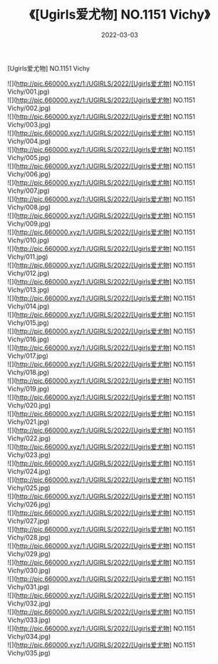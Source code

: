 ﻿---
layout: post
title:  《[Ugirls爱尤物] NO.1151 Vichy》
date:   2022-03-03
img: http://pic.660000.xyz/1:/UGIRLS/2022/[Ugirls爱尤物] NO.1151 Vichy/000.jpg
categories: [美女, 清纯, 唯美]
---

[Ugirls爱尤物] NO.1151 Vichy

 ![](http://pic.660000.xyz/1:/UGIRLS/2022/[Ugirls爱尤物] NO.1151 Vichy/001.jpg) <br>![](http://pic.660000.xyz/1:/UGIRLS/2022/[Ugirls爱尤物] NO.1151 Vichy/002.jpg) <br>![](http://pic.660000.xyz/1:/UGIRLS/2022/[Ugirls爱尤物] NO.1151 Vichy/003.jpg) <br>![](http://pic.660000.xyz/1:/UGIRLS/2022/[Ugirls爱尤物] NO.1151 Vichy/004.jpg) <br>![](http://pic.660000.xyz/1:/UGIRLS/2022/[Ugirls爱尤物] NO.1151 Vichy/005.jpg) <br>![](http://pic.660000.xyz/1:/UGIRLS/2022/[Ugirls爱尤物] NO.1151 Vichy/006.jpg) <br>![](http://pic.660000.xyz/1:/UGIRLS/2022/[Ugirls爱尤物] NO.1151 Vichy/007.jpg) <br>![](http://pic.660000.xyz/1:/UGIRLS/2022/[Ugirls爱尤物] NO.1151 Vichy/008.jpg) <br>![](http://pic.660000.xyz/1:/UGIRLS/2022/[Ugirls爱尤物] NO.1151 Vichy/009.jpg) <br>![](http://pic.660000.xyz/1:/UGIRLS/2022/[Ugirls爱尤物] NO.1151 Vichy/010.jpg) <br>![](http://pic.660000.xyz/1:/UGIRLS/2022/[Ugirls爱尤物] NO.1151 Vichy/011.jpg) <br>![](http://pic.660000.xyz/1:/UGIRLS/2022/[Ugirls爱尤物] NO.1151 Vichy/012.jpg) <br>![](http://pic.660000.xyz/1:/UGIRLS/2022/[Ugirls爱尤物] NO.1151 Vichy/013.jpg) <br>![](http://pic.660000.xyz/1:/UGIRLS/2022/[Ugirls爱尤物] NO.1151 Vichy/014.jpg) <br>![](http://pic.660000.xyz/1:/UGIRLS/2022/[Ugirls爱尤物] NO.1151 Vichy/015.jpg) <br>![](http://pic.660000.xyz/1:/UGIRLS/2022/[Ugirls爱尤物] NO.1151 Vichy/016.jpg) <br>![](http://pic.660000.xyz/1:/UGIRLS/2022/[Ugirls爱尤物] NO.1151 Vichy/017.jpg) <br>![](http://pic.660000.xyz/1:/UGIRLS/2022/[Ugirls爱尤物] NO.1151 Vichy/018.jpg) <br>![](http://pic.660000.xyz/1:/UGIRLS/2022/[Ugirls爱尤物] NO.1151 Vichy/019.jpg) <br>![](http://pic.660000.xyz/1:/UGIRLS/2022/[Ugirls爱尤物] NO.1151 Vichy/020.jpg) <br>![](http://pic.660000.xyz/1:/UGIRLS/2022/[Ugirls爱尤物] NO.1151 Vichy/021.jpg) <br>![](http://pic.660000.xyz/1:/UGIRLS/2022/[Ugirls爱尤物] NO.1151 Vichy/022.jpg) <br>![](http://pic.660000.xyz/1:/UGIRLS/2022/[Ugirls爱尤物] NO.1151 Vichy/023.jpg) <br>![](http://pic.660000.xyz/1:/UGIRLS/2022/[Ugirls爱尤物] NO.1151 Vichy/024.jpg) <br>![](http://pic.660000.xyz/1:/UGIRLS/2022/[Ugirls爱尤物] NO.1151 Vichy/025.jpg) <br>![](http://pic.660000.xyz/1:/UGIRLS/2022/[Ugirls爱尤物] NO.1151 Vichy/026.jpg) <br>![](http://pic.660000.xyz/1:/UGIRLS/2022/[Ugirls爱尤物] NO.1151 Vichy/027.jpg) <br>![](http://pic.660000.xyz/1:/UGIRLS/2022/[Ugirls爱尤物] NO.1151 Vichy/028.jpg) <br>![](http://pic.660000.xyz/1:/UGIRLS/2022/[Ugirls爱尤物] NO.1151 Vichy/029.jpg) <br>![](http://pic.660000.xyz/1:/UGIRLS/2022/[Ugirls爱尤物] NO.1151 Vichy/030.jpg) <br>![](http://pic.660000.xyz/1:/UGIRLS/2022/[Ugirls爱尤物] NO.1151 Vichy/031.jpg) <br>![](http://pic.660000.xyz/1:/UGIRLS/2022/[Ugirls爱尤物] NO.1151 Vichy/032.jpg) <br>![](http://pic.660000.xyz/1:/UGIRLS/2022/[Ugirls爱尤物] NO.1151 Vichy/033.jpg) <br>![](http://pic.660000.xyz/1:/UGIRLS/2022/[Ugirls爱尤物] NO.1151 Vichy/034.jpg) <br>![](http://pic.660000.xyz/1:/UGIRLS/2022/[Ugirls爱尤物] NO.1151 Vichy/035.jpg) <br>